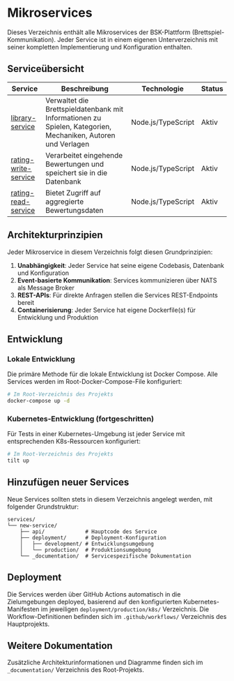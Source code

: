 # Mikroservices

Dieses Verzeichnis enthält alle Mikroservices der BSK-Plattform (Brettspiel-Kommunikation). Jeder Service ist in einem eigenen Unterverzeichnis mit seiner kompletten Implementierung und Konfiguration enthalten.

## Serviceübersicht

| Service | Beschreibung | Technologie | Status |
|---------|-------------|-------------|--------|
| [library-service](./library-service) | Verwaltet die Brettspieldatenbank mit Informationen zu Spielen, Kategorien, Mechaniken, Autoren und Verlagen | Node.js/TypeScript | Aktiv |
| [rating-write-service](./rating-write-service) | Verarbeitet eingehende Bewertungen und speichert sie in die Datenbank | Node.js/TypeScript | Aktiv |
| [rating-read-service](./rating-read-service) | Bietet Zugriff auf aggregierte Bewertungsdaten | Node.js/TypeScript | Aktiv |

## Architekturprinzipien

Jeder Mikroservice in diesem Verzeichnis folgt diesen Grundprinzipien:

1. **Unabhängigkeit**: Jeder Service hat seine eigene Codebasis, Datenbank und Konfiguration
2. **Event-basierte Kommunikation**: Services kommunizieren über NATS als Message Broker
3. **REST-APIs**: Für direkte Anfragen stellen die Services REST-Endpoints bereit
4. **Containerisierung**: Jeder Service hat eigene Dockerfile(s) für Entwicklung und Produktion

## Entwicklung

### Lokale Entwicklung

Die primäre Methode für die lokale Entwicklung ist Docker Compose. Alle Services werden im Root-Docker-Compose-File konfiguriert:

```bash
# Im Root-Verzeichnis des Projekts
docker-compose up -d
```

### Kubernetes-Entwicklung (fortgeschritten)

Für Tests in einer Kubernetes-Umgebung ist jeder Service mit entsprechenden K8s-Ressourcen konfiguriert:

```bash
# Im Root-Verzeichnis des Projekts
tilt up
```

## Hinzufügen neuer Services

Neue Services sollten stets in diesem Verzeichnis angelegt werden, mit folgender Grundstruktur:

```
services/
└── new-service/
    ├── api/             # Hauptcode des Service
    ├── deployment/      # Deployment-Konfiguration
    │   ├── development/ # Entwicklungsumgebung
    │   └── production/  # Produktionsumgebung
    └── _documentation/  # Servicespezifische Dokumentation
```

## Deployment

Die Services werden über GitHub Actions automatisch in die Zielumgebungen deployed, basierend auf den konfigurierten Kubernetes-Manifesten im jeweiligen `deployment/production/k8s/` Verzeichnis. Die Workflow-Definitionen befinden sich im `.github/workflows/` Verzeichnis des Hauptprojekts.

## Weitere Dokumentation

Zusätzliche Architekturinformationen und Diagramme finden sich im `_documentation/` Verzeichnis des Root-Projekts.